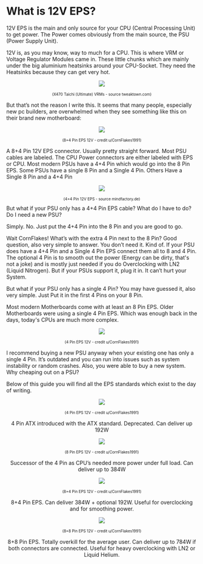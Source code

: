 # What is 12V EPS?

12V EPS is the main and only source for your CPU (Central Processing Unit) to get power. The Power comes obviously from the main source, the PSU (Power Supply Unit). 

12V is, as you may know, way to much for a CPU. This is where VRM or Voltage Regulator Modules came in. These little chunks which are mainly under the big aluminium heatsinks around your CPU-Socket. They need the Heatsinks because they can get very hot. 

<p style="text-align: center;"><img src="/ASRockWiki/assets/img/includes/wiki/12VEPS/taichi_vrm.jpg"/></p>
<p style="text-align:center;font-size:10px">(X470 Taichi (Ultimate) VRMs - source tweaktown.com)</p>



But that’s not the reason I write this. It seems that many people, especially new pc builders, are overwhelmed when they see something like this on their brand new motherboard:

<p style="text-align: center;"><img src="/ASRockWiki/assets/img/includes/wiki/12VEPS/8+4Pin_EPS.png"/></p>
<p style="text-align:center;font-size:10px">(8+4 Pin EPS 12V - credit u/CornFlakes1991)</p>

A 8+4 Pin 12V EPS connector. 
Usually pretty straight forward. Most PSU cables are labeled. The CPU Power connectors are either labeled with EPS or CPU. Most modern PSUs have a 4+4 Pin which would go into the 8 Pin EPS. Some PSUs have a single 8 Pin and a Single 4 Pin. Others Have a Single 8 Pin and a 4+4 Pin

<p style="text-align: center;"><img src="/ASRockWiki/assets/img/includes/wiki/12VEPS/4+4Pin_EPS_example.jpg"/></p>
<p style="text-align:center;font-size:10px">(4+4 Pin 12V EPS - source mindfactory.de)</p>
But what if your PSU only has a 4+4 Pin EPS cable? What do I have to do? Do I need a new PSU?

Simply. No. Just put the 4+4 Pin into the 8 Pin and you are good to go.

Wait CornFlakes! What’s with the extra 4 Pin next to the 8 Pin? Good question, also very simple to answer.
You don’t need it. Kind of. If your PSU does have a 4+4 Pin and a Single 4 Pin EPS connect them all to 8 and 4 Pin. The optional 4 Pin is to smooth out the power (Energy can be dirty, that's not a joke) and is mostly just needed if you do Overclocking with LN2 (Liquid Nitrogen). But if your PSUs support it, plug it in. It can’t hurt your System.

But what if your PSU only has a single 4 Pin? You may have guessed it, also very simple. Just Put it in the first 4 Pins on your 8 Pin. 

Most modern Motherboards come with at least an 8 Pin EPS. Older Motherboards were using a single 4 Pin EPS. Which was enough back in the days, today's CPUs are much more complex.

<p style="text-align: center;"><img src="/ASRockWiki/assets/img/includes/wiki/12VEPS/4Pin_ATX.png"/></p>
<p style="text-align:center;font-size:10px">(4 Pin EPS 12V - credit u/CornFlakes1991)</p>

I recommend buying a new PSU anyway when your existing one has only a single 4 Pin. It’s outdated and you can run into issues such as system instability or random crashes. 
Also, you were able to buy a new system. Why cheaping out on a PSU?

Below of this guide you will find all the EPS standards which exist to the day of writing.

<p style="text-align: center;"><img src="/ASRockWiki/assets/img/includes/wiki/12VEPS/4Pin_ATX.png"/></p>
<p style="text-align:center;font-size:10px">(4 Pin EPS 12V - credit u/CornFlakes1991)</p>
<p style="text-align: center;">4 Pin ATX introduced with the ATX standard. Deprecated. Can deliver up 192W</p>


<p style="text-align: center;"><img src="/ASRockWiki/assets/img/includes/wiki/12VEPS/8Pin_EPS.png"/></p>
<p style="text-align:center;font-size:10px">(8 Pin EPS 12V - credit u/CornFlakes1991)</p>
<p style="text-align: center;">Successor of the 4 Pin as CPU’s needed more power under full load. Can deliver up to 384W</p>


<p style="text-align: center;"><img src="/ASRockWiki/assets/img/includes/wiki/12VEPS/8+4Pin_EPS.png"/></p>
<p style="text-align:center;font-size:10px">(8+4 Pin EPS 12V - credit u/CornFlakes1991)</p>
<p style="text-align: center;">8+4 Pin EPS. Can deliver 384W + optional 192W. Useful for overclocking and for smoothing power.</p>

 
<p style="text-align: center;"><img src="/ASRockWiki/assets/img/includes/wiki/12VEPS/8+8Pin_EPS.png"/></p>
<p style="text-align:center;font-size:10px">(8+8 Pin EPS 12V - credit u/CornFlakes1991)</p>
<p style="text-align: center;">8+8 Pin EPS. Totally overkill for the average user. Can deliver up to 784W if both connectors are connected. Useful for heavy overclocking with LN2 or Liquid Helium.</p>